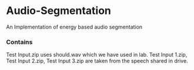 # Audio-Segmentation
An Implementation of energy based audio segmentation


### Contains

Test Input.zip uses should.wav which we have used in lab.
Test Input 1.zip, Test Input 2.zip, Test Input 3.zip are taken from the speech shared in drive.
